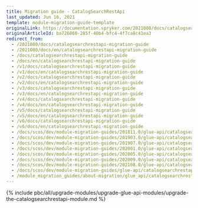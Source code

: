 ```yaml
---
title: Migration guide - CatalogSearchRestApi
last_updated: Jun 16, 2021
template: module-migration-guide-template
originalLink: https://documentation.spryker.com/2021080/docs/catalogsearchrestapi-migration-guide
originalArticleId: ba726860-285f-40b4-bfc4-4f7ca8c41ea3
redirect_from:
  - /2021080/docs/catalogsearchrestapi-migration-guide
  - /2021080/docs/en/catalogsearchrestapi-migration-guide
  - /docs/catalogsearchrestapi-migration-guide
  - /docs/en/catalogsearchrestapi-migration-guide
  - /v1/docs/catalogsearchrestapi-migration-guide
  - /v1/docs/en/catalogsearchrestapi-migration-guide
  - /v2/docs/catalogsearchrestapi-migration-guide
  - /v2/docs/en/catalogsearchrestapi-migration-guide
  - /v3/docs/catalogsearchrestapi-migration-guide
  - /v3/docs/en/catalogsearchrestapi-migration-guide
  - /v4/docs/catalogsearchrestapi-migration-guide
  - /v4/docs/en/catalogsearchrestapi-migration-guide
  - /v5/docs/catalogsearchrestapi-migration-guide
  - /v5/docs/en/catalogsearchrestapi-migration-guide
  - /v6/docs/catalogsearchrestapi-migration-guide
  - /v6/docs/en/catalogsearchrestapi-migration-guide
  - /docs/scos/dev/module-migration-guides/201811.0/glue-api/catalogsearchrestapi-migration-guide.html
  - /docs/scos/dev/module-migration-guides/201903.0/glue-api/catalogsearchrestapi-migration-guide.html
  - /docs/scos/dev/module-migration-guides/201907.0/glue-api/catalogsearchrestapi-migration-guide.html
  - /docs/scos/dev/module-migration-guides/202001.0/glue-api/catalogsearchrestapi-migration-guide.html
  - /docs/scos/dev/module-migration-guides/202005.0/glue-api/catalogsearchrestapi-migration-guide.html
  - /docs/scos/dev/module-migration-guides/202009.0/glue-api/catalogsearchrestapi-migration-guide.html
  - /docs/scos/dev/module-migration-guides/202108.0/glue-api/catalogsearchrestapi-migration-guide.html
  - /docs/scos/dev/module-migration-guides/glue-api/catalogsearchrestapi-migration-guide.html
  - /module_migration_guides/about-migration/glue_api/catalogsearchrestapi-migration-guide.htm
---
```


{% include pbc/all/upgrade-modules/upgrade-glue-api-modules/upgrade-the-catalogsearchrestapi-module.md %} <!-- To edit, see /_includes/pbc/all/upgrade-modules/upgrade-glue-api-modules/upgrade-the-catalogsearchrestapi-module.md -->
